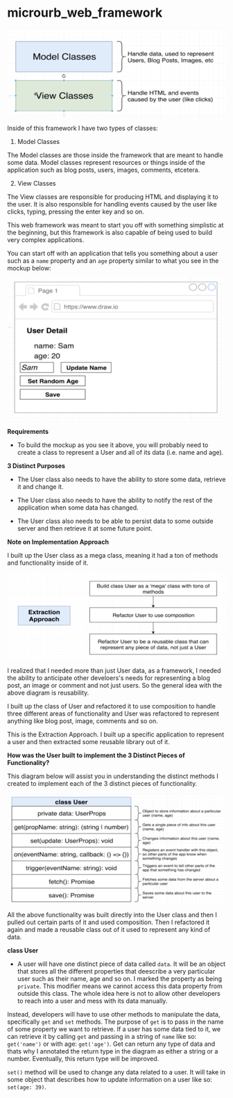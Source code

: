 # microurb_web_framework

![framework_structure](framework_structure.png)

Inside of this framework I have two types of classes:

1. Model Classes

The Model classes are those inside the framework that are meant to handle some data. Model classes represent resources or things inside of the application such as blog posts, users, images, comments, etcetera.

2. View Classes

The View classes are responsible for producing HTML and displaying it to the user. It is also responsible for handling events caused by the user like clicks, typing, pressing the enter key and so on.

This web framework was meant to start you off with something simplistic at the beginning, but this framework is also capable of being used to build very complex applications.

You can start off with an application that tells you something about a user such as a `name` property and an `age` property similar to what you see in the mockup below:

![framework_structure_1](framework_structure_1.png)

**Requirements**

- To build the mockup as you see it above, you will probably need to create a class to represent a User and all of its data (i.e. name and age).

**3 Distinct Purposes**

- The User class also needs to have the ability to store some data, retrieve it and change it.

- The User class also needs to have the ability to notify the rest of the application when some data has changed.

- The User class also needs to be able to persist data to some outside server and then retrieve it at some future point.

**Note on Implementation Approach**

I built up the User class as a mega class, meaning it had a ton of methods and functionality inside of it.

![framework_structure_2](framework_structure_2.png)

I realized that I needed more than just User data, as a framework, I needed the ability to anticipate other develoers's needs for representing a blog post, an image or comment and not just users. So the general idea with the above diagram is reusability.

I built up the class of User and refactored it to use composition to handle three different areas of functionality and User was refactored to represent anything like blog post, image, comments and so on.

This is the Extraction Approach. I built up a specific application to represent a user and then extracted some reusable library out of it.

**How was the User built to implement the 3 Distinct Pieces of Functionality?**

This diagram below will assist you in understanding the distinct methods I created to implement each of the 3 distinct pieces of functionality.

![framework_structure_3](framework_structure_3.png)

All the above functionality was built directly into the User class and then I pulled out certain parts of it and used composition. Then I refactored it again and made a reusable class out of it used to represent any kind of data.

**class User**

- A user will have one distinct piece of data called `data`. It will be an object that stores all the different properties that deescribe a very particular user such as their name, age and so on. I marked the property as being `private`. This modifier means we cannot access this data property from outside this class. The whole idea here is not to allow other developers to reach into a user and mess with its data manually.

Instead, developers will have to use other methods to manipulate the data, specifically `get` and `set` methods. The purpose of `get` is to pass in the name of some property we want to retrieve. If a user has some data tied to it, we can retrieve it by calling `get` and passing in a string of `name` like so: `get('name')` or with age: `get('age')`. Get can return any type of data and thats why I annotated the return type in the diagram as either a string or a number. Eventually, this return type will be improved.

`set()` method will be used to change any data related to a user. It will take in some object that describes how to update information on a user like so: `set(age: 39)`.
